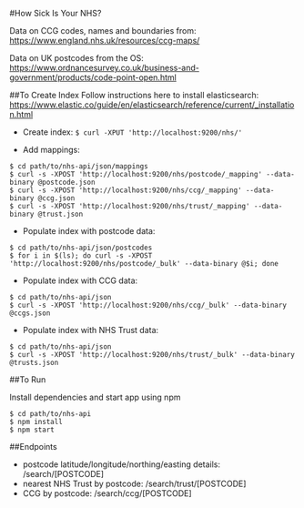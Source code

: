 #How Sick Is Your NHS?

Data on CCG codes, names and boundaries from: https://www.england.nhs.uk/resources/ccg-maps/

Data on UK postcodes from the OS: https://www.ordnancesurvey.co.uk/business-and-government/products/code-point-open.html

##To Create Index
Follow instructions here to install elasticsearch: https://www.elastic.co/guide/en/elasticsearch/reference/current/_installation.html

- Create index:
```$ curl -XPUT 'http://localhost:9200/nhs/'```

- Add mappings:
```
$ cd path/to/nhs-api/json/mappings
$ curl -s -XPOST 'http://localhost:9200/nhs/postcode/_mapping' --data-binary @postcode.json
$ curl -s -XPOST 'http://localhost:9200/nhs/ccg/_mapping' --data-binary @ccg.json
$ curl -s -XPOST 'http://localhost:9200/nhs/trust/_mapping' --data-binary @trust.json
```

- Populate index with postcode data:
``` 
$ cd path/to/nhs-api/json/postcodes
$ for i in $(ls); do curl -s -XPOST 'http://localhost:9200/nhs/postcode/_bulk' --data-binary @$i; done
```

- Populate index with CCG data:
```
$ cd path/to/nhs-api/json
$ curl -s -XPOST 'http://localhost:9200/nhs/ccg/_bulk' --data-binary @ccgs.json
```

- Populate index with NHS Trust data:
```
$ cd path/to/nhs-api/json
$ curl -s -XPOST 'http://localhost:9200/nhs/trust/_bulk' --data-binary @trusts.json
```

##To Run

Install dependencies and start app using npm
```
$ cd path/to/nhs-api
$ npm install
$ npm start
```

##Endpoints
- postcode latitude/longitude/northing/easting details: /search/[POSTCODE]
- nearest NHS Trust by postcode: /search/trust/[POSTCODE]
- CCG by postcode: /search/ccg/[POSTCODE]